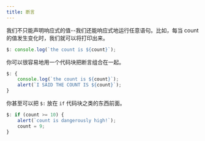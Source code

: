 ```yaml
---
title: 断言
---
```


我们不只能声明响应式的值--我们还能响应式地运行任意语句。比如，每当 count 的值发生变化时，我们就可以将打印出来。

```js
$: console.log(`the count is ${count}`);
```

你可以很容易地用一个代码块把断言组合在一起。

```js
$: {
	console.log(`the count is ${count}`);
	alert(`I SAID THE COUNT IS ${count}`);
}
```

你甚至可以把 `$:` 放在 `if` 代码块之类的东西前面。

```js
$: if (count >= 10) {
	alert(`count is dangerously high!`);
	count = 9;
}
```
